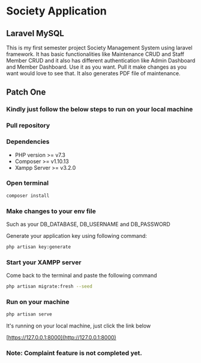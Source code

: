 # Society Application

## Laravel MySQL

This is my first semester project Society Management System using laravel framework. It has basic functionalities like Maintenance CRUD and Staff Member CRUD and it also has different authentication like Admin Dashboard and Member Dashboard. Use it as you want. Pull it make changes as you want would love to see that.
It also generates PDF file of maintenance.

## Patch One

### Kindly just follow the below steps to run on your local machine

### Pull repository

### Dependencies

- PHP version >= v7.3
- Composer >= v1.10.13
- Xampp Server >= v3.2.0

### Open terminal

```bash
composer install
```

### Make changes to your env file

Such as your DB_DATABASE, DB_USERNAME and DB_PASSWORD

Generate your application key using following command:

```bash
php artisan key:generate
```

### Start your XAMPP server

Come back to the terminal and paste the following command

```bash
php artisan migrate:fresh --seed
```

### Run on your machine

```bash
php artisan serve
```

It's running on your local machine, just click the link below

[https://127.0.0.1:8000](http://127.0.0.1:8000)

### Note: Complaint feature is not completed yet.

